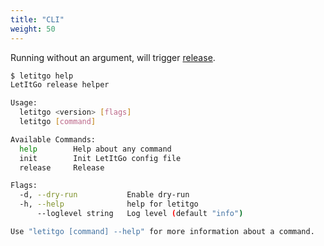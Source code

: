 ```yaml
---
title: "CLI"
weight: 50
---
```


Running without an argument, will trigger [release](#release.md).

```bash
$ letitgo help
LetItGo release helper

Usage:
  letitgo <version> [flags]
  letitgo [command]

Available Commands:
  help        Help about any command
  init        Init LetItGo config file
  release     Release

Flags:
  -d, --dry-run           Enable dry-run
  -h, --help              help for letitgo
      --loglevel string   Log level (default "info")

Use "letitgo [command] --help" for more information about a command.
```